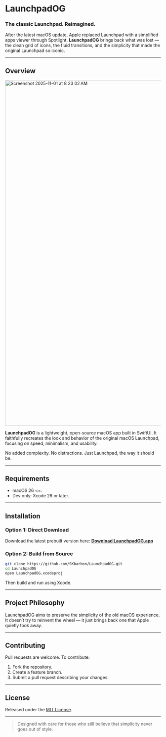 # LaunchpadOG

### The classic Launchpad. Reimagined.

After the latest macOS update, Apple replaced Launchpad with a simplified apps viewer through Spotlight. **LaunchpadOG** brings back what was lost — the clean grid of icons, the fluid transitions, and the simplicity that made the original Launchpad so iconic.

---

## Overview
<img width="1728" height="1117" alt="Screenshot 2025-11-01 at 8 23 02 AM" src="https://github.com/user-attachments/assets/22221ae9-b4fb-4ffe-8bbb-2b832bff0aa7" />

**LaunchpadOG** is a lightweight, open-source macOS app built in SwiftUI. It faithfully recreates the look and behavior of the original macOS Launchpad, focusing on speed, minimalism, and usability.

No added complexity. No distractions. Just Launchpad, the way it should be.

---

## Requirements

* macOS 26 <=.
* Dev only: Xcode 26 or later.

---

## Installation

### Option 1: Direct Download

Download the latest prebuilt version here:
[**Download LaunchpadOG.app**](https://github.com/SKbarbon/LaunchpadOG/releases)

### Option 2: Build from Source

```bash
git clone https://github.com/SKbarbon/LaunchpadOG.git
cd LaunchpadOG
open LaunchpadOG.xcodeproj
```

Then build and run using Xcode.

---

## Project Philosophy

LaunchpadOG aims to preserve the simplicity of the old macOS experience. It doesn’t try to reinvent the wheel — it just brings back one that Apple quietly took away.

---

## Contributing

Pull requests are welcome. To contribute:

1. Fork the repository.
2. Create a feature branch.
3. Submit a pull request describing your changes.

---

## License

Released under the [MIT License](LICENSE).

---

> Designed with care for those who still believe that simplicity never goes out of style.
